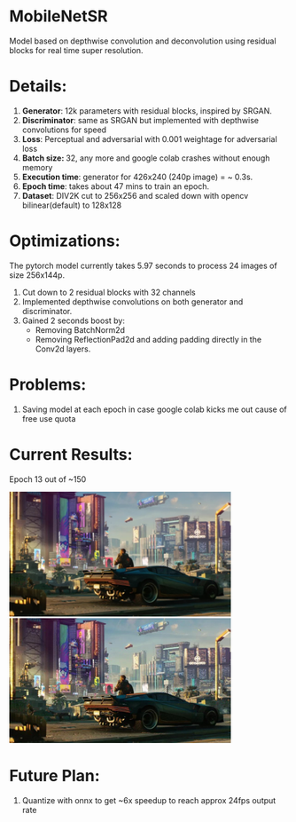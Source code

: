 # MobileNetSR

Model based on depthwise convolution and deconvolution using residual blocks for real time super resolution. 

# Details:

1. <b>Generator</b>: 12k parameters with residual blocks, inspired by SRGAN.
2. <b>Discriminator</b>: same as SRGAN but implemented with depthwise convolutions for speed
3. <b>Loss</b>: Perceptual and adversarial with 0.001 weightage for adversarial loss
4. <b>Batch size: </b>32, any more and google colab crashes without enough memory
5. <b>Execution time</b>: generator for 426x240 (240p image) = ~ 0.3s.
6. <b>Epoch time</b>: takes about 47 mins to train an epoch.
7. <b>Dataset</b>: DIV2K cut to 256x256 and scaled down with opencv bilinear(default) to 128x128

# Optimizations:

The pytorch model currently takes 5.97 seconds to process 24 images of size 256x144p.

1. Cut down to 2 residual blocks with 32 channels
1. Implemented depthwise convolutions on both generator and discriminator.
1. Gained 2 seconds boost by:
    * Removing BatchNorm2d
    * Removing ReflectionPad2d and adding padding directly in the Conv2d layers.

# Problems:

1. Saving model at each epoch in case google colab kicks me out cause of free use quota 

# Current Results:

Epoch 13 out of ~150

<img src="https://github.com/Manjunatha-b/MobileNetSR/blob/main/Results/bilinear.jpg" width="400">
<img src="https://github.com/Manjunatha-b/MobileNetSR/blob/main/Results/13.jpg" width="400">


# Future Plan:

1. Quantize with onnx to get ~6x speedup to reach approx 24fps output rate 
